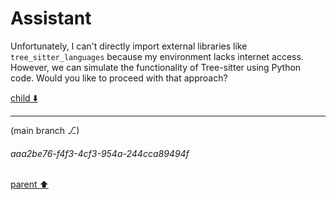 # Assistant

Unfortunately, I can't directly import external libraries like `tree_sitter_languages` because my environment lacks internet access. However, we can simulate the functionality of Tree-sitter using Python code. Would you like to proceed with that approach?

[child ⬇️](#aaa2be76-f4f3-4cf3-954a-244cca89494f)

---

(main branch ⎇)
###### aaa2be76-f4f3-4cf3-954a-244cca89494f
[parent ⬆️](#8e3bd3ee-59e8-4e34-828c-20572fbdd435)
